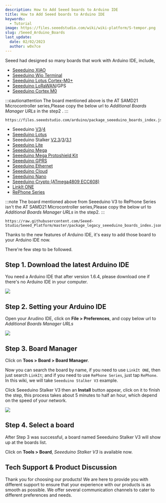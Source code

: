 ```yaml
---
description: How to Add Seeed boards to Arduino IDE
title: How to Add Seeed boards to Arduino IDE
keywords:
  - Tutorial
image: https://files.seeedstudio.com/wiki/wiki-platform/S-tempor.png
slug: /Seeed_Arduino_Boards
last_update:
  date: 02/02/2023
  author: w0x7ce
---
```



Seeed had designed so many boards that work with Arduino IDE, include,

* [Seeeduino XIAO](https://wiki.seeedstudio.com/Seeeduino-XIAO/)
* [Seeeduino Wio Terminal](https://wiki.seeedstudio.com/Wio-Terminal-Getting-Started/)
* [Seeeduino Lotus Cortex-M0+](https://wiki.seeedstudio.com/Seeeduino_Lotus_Cortex-M0-/)
* [Seeeduino LoRaWAN](https://wiki.seeedstudio.com/Seeeduino_LoRAWAN/)/GPS
* [Seeeduino Cortex M0](https://wiki.seeedstudio.com/Seeeduino-Cortex-M0/)

:::cautionattention
The board mentioned above is the AT SAMD21 Microcontroller series,Please copy the below url to *Additional Boards Manager URLs* in the step2 .
:::

```
https://files.seeedstudio.com/arduino/package_seeeduino_boards_index.json
```

* Seeeduino [V3](https://wiki.seeedstudio.com/Seeeduino_v3.0/)/[4](https://wiki.seeedstudio.com/Seeeduino_v4.0/)
* [Seeeduino Lotus](https://wiki.seeedstudio.com/Seeeduino_Lotus/)
* Seeeduino Stalker [V2.3](https://wiki.seeedstudio.com/Seeeduino_Stalker_v2.3/)/[3](https://wiki.seeedstudio.com/Seeeduino_v3.0/)/[3.1](https://wiki.seeedstudio.com/Seeeduino_Stalker_V3.1/)
* [Seeeduino Lite](https://wiki.seeedstudio.com/Seeeduino_Lite/)
* [Seeeduino Mega](https://wiki.seeedstudio.com/Seeeduino_Mega/)
* [Seeeduino Mega Protoshield Kit](https://wiki.seeedstudio.com/Seeeduino_Mega_Protoshield_Kit/)
* [Seeeduino GPRS](https://wiki.seeedstudio.com/Seeeduino_GPRS/)
* [Seeeduino Ethernet](https://wiki.seeedstudio.com/Seeeduino_Ethernet/)
* [Seeeduino Cloud](https://wiki.seeedstudio.com/Seeeduino_Cloud/)
* [Seeeduino Nano](https://wiki.seeedstudio.com/Seeeduino-Nano/)
* [Seeeduino Crypto (ATmega4809 ECC608)](https://wiki.seeedstudio.com/Seeeduino-Crypto-ATmega4809-ECC608/)
* [LinkIt ONE](https://wiki.seeedstudio.com/LinkIt_ONE/)
* [RePhone Series](https://wiki.seeedstudio.com/RePhone/)

:::note
The board mentioned above from Seeeduino V3 to RePhone Series isn't the AT SAMD21 Microcontroller series,Please copy the below url to *Additional Boards Manager URLs* in the step2.
:::

```
https://raw.githubusercontent.com/Seeed-Studio/Seeed_Platform/master/package_legacy_seeeduino_boards_index.json
```

Thanks to the new features of Arduino IDE, it's easy to add those board to your Arduino IDE now.

There're few step to be followed.

## Step 1. Download the latest Arduino IDE

You need a Arduino IDE that after version 1.6.4, please download one if there's no Arduino IDE in your computer.

[![](https://files.seeedstudio.com/wiki/Seeeduino_Stalker_V3_1/images/Download_IDE.png)](https://www.arduino.cc/en/Main/Software)

## Step 2. Setting your Arduino IDE

Open your Arudino IDE, click on **File > Preferences**, and copy below url to *Additional Boards Manager URLs*

![](https://files.seeedstudio.com/wiki/Wio-Lite-MG126/img/preference.png)

## Step 3. Board Manager

Click on **Toos > Board > Board Manager**.

Now you can search the board by name, if you need to use `LinkIt ONE`, then just search `LinkIt`; and if you need to use `RePhone Series`,
just tap `RePhone`. In this wiki, we will take `Seeeduino Stalker V3` example.

Click Seeeduino Stalker V3 then an **Install** button appear, click on it to finish the step, this process takes about 5 minutes to half an hour, which depend on the speed of your network.

![](https://raw.githubusercontent.com/Seeed-Studio/Seeed_Platform/master/img/add_board.png)

## Step 4. Select a board

After Step 3 was successful, a board named Seeeduino Stalker V3 will show up at the boards list.

Click on **Tools > Board**, *Seeeduino Stalker V3* is available now.

## Tech Support & Product Discussion

Thank you for choosing our products! We are here to provide you with different support to ensure that your experience with our products is as smooth as possible. We offer several communication channels to cater to different preferences and needs.

<div class="button_tech_support_container">
<a href="https://forum.seeedstudio.com/" class="button_forum"></a> 
<a href="https://www.seeedstudio.com/contacts" class="button_email"></a>
</div>

<div class="button_tech_support_container">
<a href="https://discord.gg/eWkprNDMU7" class="button_discord"></a> 
<a href="https://github.com/Seeed-Studio/wiki-documents/discussions/69" class="button_discussion"></a>
</div>
